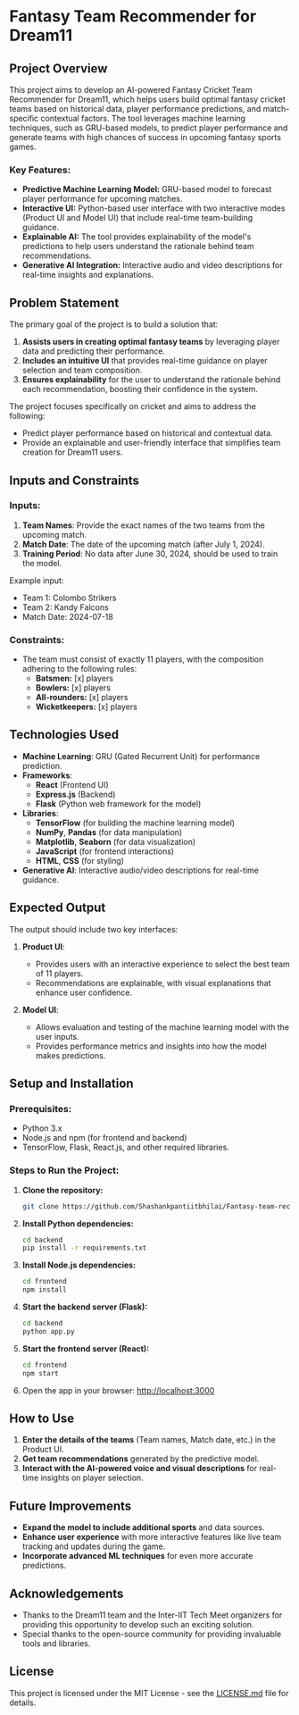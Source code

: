 # Fantasy Team Recommender for Dream11

## Project Overview

This project aims to develop an AI-powered Fantasy Cricket Team Recommender for Dream11, which helps users build optimal fantasy cricket teams based on historical data, player performance predictions, and match-specific contextual factors. The tool leverages machine learning techniques, such as GRU-based models, to predict player performance and generate teams with high chances of success in upcoming fantasy sports games.

### Key Features:
- **Predictive Machine Learning Model:** GRU-based model to forecast player performance for upcoming matches.
- **Interactive UI:** Python-based user interface with two interactive modes (Product UI and Model UI) that include real-time team-building guidance.
- **Explainable AI:** The tool provides explainability of the model's predictions to help users understand the rationale behind team recommendations.
- **Generative AI Integration:** Interactive audio and video descriptions for real-time insights and explanations.

## Problem Statement

The primary goal of the project is to build a solution that:
1. **Assists users in creating optimal fantasy teams** by leveraging player data and predicting their performance.
2. **Includes an intuitive UI** that provides real-time guidance on player selection and team composition.
3. **Ensures explainability** for the user to understand the rationale behind each recommendation, boosting their confidence in the system.

The project focuses specifically on cricket and aims to address the following:
- Predict player performance based on historical and contextual data.
- Provide an explainable and user-friendly interface that simplifies team creation for Dream11 users.

## Inputs and Constraints

### Inputs:
1. **Team Names**: Provide the exact names of the two teams from the upcoming match.
2. **Match Date**: The date of the upcoming match (after July 1, 2024).
3. **Training Period**: No data after June 30, 2024, should be used to train the model.

Example input:
- Team 1: Colombo Strikers
- Team 2: Kandy Falcons
- Match Date: 2024-07-18

### Constraints:
- The team must consist of exactly 11 players, with the composition adhering to the following rules:
  - **Batsmen:** [x] players
  - **Bowlers:** [x] players
  - **All-rounders:** [x] players
  - **Wicketkeepers:** [x] players

## Technologies Used

- **Machine Learning**: GRU (Gated Recurrent Unit) for performance prediction.
- **Frameworks**: 
  - **React** (Frontend UI)
  - **Express.js** (Backend)
  - **Flask** (Python web framework for the model)
- **Libraries**:
  - **TensorFlow** (for building the machine learning model)
  - **NumPy**, **Pandas** (for data manipulation)
  - **Matplotlib**, **Seaborn** (for data visualization)
  - **JavaScript** (for frontend interactions)
  - **HTML**, **CSS** (for styling)
- **Generative AI**: Interactive audio/video descriptions for real-time guidance.

## Expected Output

The output should include two key interfaces:
1. **Product UI**: 
   - Provides users with an interactive experience to select the best team of 11 players.
   - Recommendations are explainable, with visual explanations that enhance user confidence.
   
2. **Model UI**:
   - Allows evaluation and testing of the machine learning model with the user inputs.
   - Provides performance metrics and insights into how the model makes predictions.

## Setup and Installation

### Prerequisites:
- Python 3.x
- Node.js and npm (for frontend and backend)
- TensorFlow, Flask, React.js, and other required libraries.

### Steps to Run the Project:

1. **Clone the repository:**
   ```bash
   git clone https://github.com/Shashankpantiitbhilai/Fantasy-team-recommendation.git
   ```

2. **Install Python dependencies:**
   ```bash
   cd backend
   pip install -r requirements.txt
   ```

3. **Install Node.js dependencies:**
   ```bash
   cd frontend
   npm install
   ```

4. **Start the backend server (Flask):**
   ```bash
   cd backend
   python app.py
   ```

5. **Start the frontend server (React):**
   ```bash
   cd frontend
   npm start
   ```

6. Open the app in your browser: [http://localhost:3000](http://localhost:3000)

## How to Use

1. **Enter the details of the teams** (Team names, Match date, etc.) in the Product UI.
2. **Get team recommendations** generated by the predictive model.
3. **Interact with the AI-powered voice and visual descriptions** for real-time insights on player selection.

## Future Improvements

- **Expand the model to include additional sports** and data sources.
- **Enhance user experience** with more interactive features like live team tracking and updates during the game.
- **Incorporate advanced ML techniques** for even more accurate predictions.

## Acknowledgements

- Thanks to the Dream11 team and the Inter-IIT Tech Meet organizers for providing this opportunity to develop such an exciting solution.
- Special thanks to the open-source community for providing invaluable tools and libraries.

## License

This project is licensed under the MIT License - see the [LICENSE.md](LICENSE.md) file for details.
